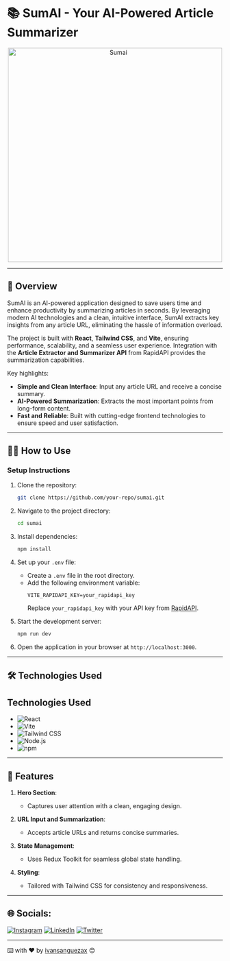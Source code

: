 # 📚 **SumAI - Your AI-Powered Article Summarizer**

<p align="center">
  <img src="https://res.cloudinary.com/dfgjenml4/image/upload/v1737512364/courses/zguhicvqkwzyqydb7pc9.png" alt="Sumai" width="500"/>
</p>

---

## 🌟 **Overview**
SumAI is an AI-powered application designed to save users time and enhance productivity by summarizing articles in seconds. By leveraging modern AI technologies and a clean, intuitive interface, SumAI extracts key insights from any article URL, eliminating the hassle of information overload.

The project is built with **React**, **Tailwind CSS**, and **Vite**, ensuring performance, scalability, and a seamless user experience. Integration with the **Article Extractor and Summarizer API** from RapidAPI provides the summarization capabilities.

Key highlights:
- **Simple and Clean Interface**: Input any article URL and receive a concise summary.
- **AI-Powered Summarization**: Extracts the most important points from long-form content.
- **Fast and Reliable**: Built with cutting-edge frontend technologies to ensure speed and user satisfaction.

---

## 🧑‍💻 **How to Use**

### **Setup Instructions**
1. Clone the repository:
   ```bash
   git clone https://github.com/your-repo/sumai.git
   ```

2. Navigate to the project directory:
   ```bash
   cd sumai
   ```

3. Install dependencies:
   ```bash
   npm install
   ```

4. Set up your `.env` file:
   - Create a `.env` file in the root directory.
   - Add the following environment variable:
     ```plaintext
     VITE_RAPIDAPI_KEY=your_rapidapi_key
     ```
     Replace `your_rapidapi_key` with your API key from [RapidAPI](https://rapidapi.com/restyler/api/article-extractor-and-summarizer/playground/apiendpoint_99e4b95c-3adc-4532-8b4e-20795c3c996a).

5. Start the development server:
   ```bash
   npm run dev
   ```

6. Open the application in your browser at `http://localhost:3000`.

---

## 🛠️ **Technologies Used**

## Technologies Used

- ![React](https://img.shields.io/badge/React-%2320232a.svg?style=flat&logo=react&logoColor=%2361DAFB)
- ![Vite](https://img.shields.io/badge/Vite-%230646F0.svg?style=flat&logo=vite&logoColor=white)
- ![Tailwind CSS](https://img.shields.io/badge/Tailwind%20CSS-%231a202c.svg?style=flat&logo=tailwind-css&logoColor=white)
- ![Node.js](https://img.shields.io/badge/Node.js-%23339933.svg?style=flat&logo=node.js&logoColor=white)
- ![npm](https://img.shields.io/badge/npm-%23CB3837.svg?style=flat&logo=npm&logoColor=white)

---

## 🚀 **Features**

1. **Hero Section**:
   - Captures user attention with a clean, engaging design.

2. **URL Input and Summarization**:
   - Accepts article URLs and returns concise summaries.

3. **State Management**:
   - Uses Redux Toolkit for seamless global state handling.

4. **Styling**:
   - Tailored with Tailwind CSS for consistency and responsiveness.

---

## 🌐 Socials:
[![Instagram](https://img.shields.io/badge/Instagram-%23E4405F.svg?logo=Instagram&logoColor=white)](https://instagram.com/ivansanguezax) [![LinkedIn](https://img.shields.io/badge/LinkedIn-%230077B5.svg?logo=linkedin&logoColor=white)](https://linkedin.com/in/ivansanguezax) [![Twitter](https://img.shields.io/badge/Twitter-%231DA1F2.svg?logo=Twitter&logoColor=white)](https://twitter.com/ivansanguezax) 

---
⌨️ with ❤️ by [ivansanguezax](https://github.com/ivansanguezax) 😊

